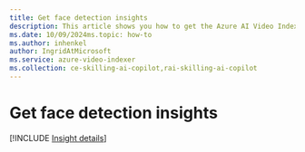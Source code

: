 ```yaml
---
title: Get face detection insights
description: This article shows you how to get the Azure AI Video Indexer face detection insights.
ms.date: 10/09/2024ms.topic: how-to
ms.author: inhenkel
author: IngridAtMicrosoft
ms.service: azure-video-indexer
ms.collection: ce-skilling-ai-copilot,rai-skilling-ai-copilot
---
```


# Get face detection insights

[!INCLUDE [Insight details](./includes/face-detection.md)]

